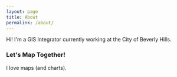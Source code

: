 ```yaml
---
layout: page
title: About
permalink: /about/
---
```


Hi! I'm a GIS Integrator currently working at the City of Beverly Hills.

### Let's Map Together!

I love maps (and charts).



